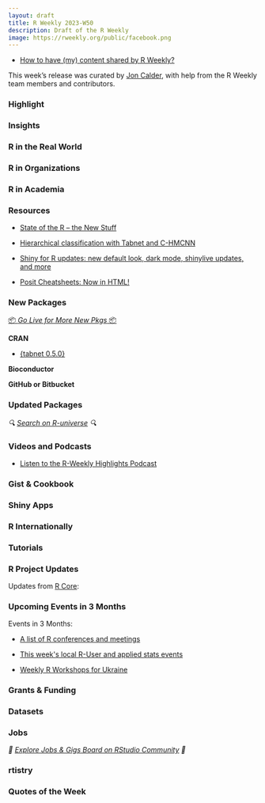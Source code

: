 ```yaml
---
layout: draft
title: R Weekly 2023-W50
description: Draft of the R Weekly
image: https://rweekly.org/public/facebook.png
---
```



+ [How to have (my) content shared by R Weekly?](https://github.com/rweekly/rweekly.org#how-to-have-my-content-shared-by-r-weekly)

This week’s release was curated by [Jon Calder](https://joncalder.co.za), with help from the R Weekly team members and contributors.



### Highlight



### Insights


### R in the Real World



### R in Organizations



### R in Academia



### Resources

+ [State of the R – the New Stuff](https://thingsinflow.dk/2023/12/06/state-of-the-r-the-new-stuff/)

+ [Hierarchical classification with Tabnet and C-HMCNN](https://mlverse.github.io/tabnet/articles/Hierarchical_classification.html)
 
+ [Shiny for R updates: new default look, dark mode, shinylive updates, and more](https://shiny.posit.co/blog/posts/shiny-r-1.8.0/)

+ [Posit Cheatsheets: Now in HTML!](https://posit.co/blog/posit-cheatsheets-now-in-html/)

### New Packages

<p class="added-hostname"><a href="https://rweekly.org/live" target="_blank" class="externalLink">📦 <i>Go Live for More New Pkgs</i> 📦</a></p>


**CRAN**

+ [{tabnet 0.5.0}](https://mlverse.github.io/tabnet/)

**Bioconductor**



**GitHub or Bitbucket**



### Updated Packages

<i>🔍 [Search on R-universe](https://r-universe.dev/search/) 🔍</i>

### Videos and Podcasts

+ [Listen to the R-Weekly Highlights Podcast](https://rweekly.fireside.fm/)


### Gist & Cookbook



### Shiny Apps



### R Internationally



### Tutorials



<!--<div class="post-more-begin></div><div class="post-more-end"></div>-->

### R Project Updates

Updates from [R Core](http://developer.r-project.org/blosxom.cgi/R-devel/NEWS):


### Upcoming Events in 3 Months

Events in 3 Months:


+ [A list of R conferences and meetings](https://jumpingrivers.github.io/meetingsR/events.html)

+ [This week's local R-User and applied stats events](https://community.rstudio.com/c/irl)

+ [Weekly R Workshops for Ukraine](https://sites.google.com/view/dariia-mykhailyshyna/main/r-workshops-for-ukraine)

### Grants & Funding


### Datasets


### Jobs

<i>💼 [Explore Jobs & Gigs Board on RStudio Community](https://community.rstudio.com/c/jobs/) 💼</i>

### rtistry


### Quotes of the Week
